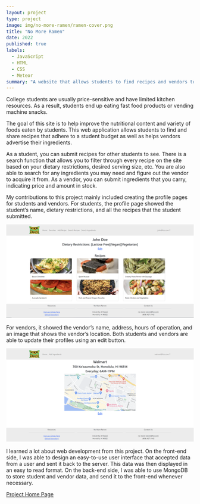 ```yaml
---
layout: project
type: project
image: img/no-more-ramen/ramen-cover.png
title: "No More Ramen"
date: 2022
published: true
labels:
  - JavaScript
  - HTML
  - CSS
  - Meteor
summary: "A website that allows students to find recipes and vendors to advertise their ingredients."
---
```


College students are usually price-sensitive and have limited kitchen resources. As a result, students end up eating fast food products or vending machine snacks.

The goal of this site is to help improve the nutritional content and variety of foods eaten by students. This web application allows students to find and share recipes that adhere to a student budget as well as helps vendors advertise their ingredients.

As a student, you can submit recipes for other students to see. There is a search function that allows you to filter through every recipe on the site based on your dietary restrictions, desired serving size, etc. You are also able to search for any ingredients you may need and figure out the vendor to acquire it from. As a vendor, you can submit ingredients that you carry, indicating price and amount in stock.

My contributions to this project mainly included creating the profile pages for students and vendors. For students, the profile page showed the student’s name, dietary restrictions, and all the recipes that the student submitted.

<div class="justify-content-center p-4">
  <img class="img-fluid" src="../img/no-more-ramen/Student-Profile-Page.png">
</div>

For vendors, it showed the vendor’s name, address, hours of operation, and an image that shows the vendor’s location. Both students and vendors are able to update their profiles using an edit button.

<div class="justify-content-center p-4">
  <img class="img-fluid" src="../img/no-more-ramen/Vendor-Profile-Page.png">
</div>

I learned a lot about web development from this project. On the front-end side, I was able to design an easy-to-use user interface that accepted data from a user and sent it back to the server. This data was then displayed in an easy to read format. On the back-end side, I was able to use MongoDB to store student and vendor data, and send it to the front-end whenever necessary.


[Project Home Page](https://no-more-ramen.github.io/)
